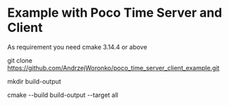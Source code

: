 # Example with Poco Time Server and Client

As requirement you need cmake 3.14.4 or above

git clone https://github.com/AndrzejWoronko/poco_time_server_client_example.git

mkdir build-output

cmake --build build-output --target all

